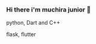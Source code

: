 ### Hi there i'm muchira junior 👋
python, Dart and C++

flask, flutter


<!--
**muchirajunior/muchirajunior** is a ✨ _special_ ✨ repository because its my personal portifolio

Here are some ideas to get you started:

- 🔭 I’m currently working startups
- 🌱 I’m currently learning software enginerring
- 👯 I’m looking to collaborate you
- 🤔 I’m looking for any help 
- 💬 Ask me about anything

- ⚡ Fun fact: i love football and rugby
-->
